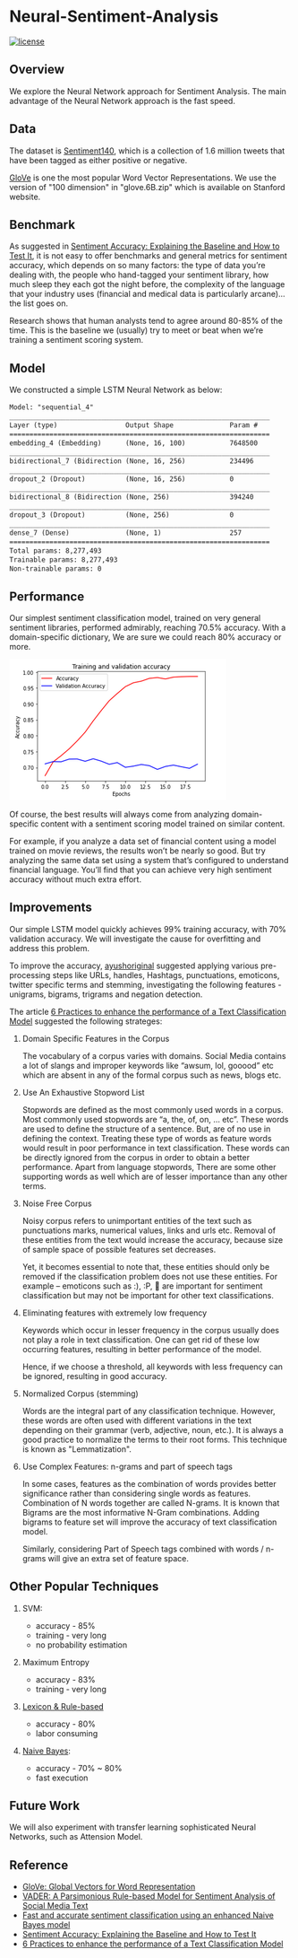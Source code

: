 # Neural-Sentiment-Analysis

[![license](https://img.shields.io/github/license/mashape/apistatus.svg)](LICENSE)

## Overview
We explore the Neural Network approach for Sentiment Analysis. 
The main advantage of the Neural Network approach is the fast speed.


## Data
The dataset is [Sentiment140](http://www.sentiment140.com/), 
which is a collection of 1.6 million tweets that have been tagged as either positive or negative.

[GloVe](https://nlp.stanford.edu/projects/glove/) is one the most popular Word Vector Representations. 
We use the version of "100 dimension" in "glove.6B.zip" which is available on Stanford website. 


## Benchmark
As suggested in [Sentiment Accuracy: Explaining the Baseline and How to Test It](https://www.lexalytics.com/lexablog/sentiment-accuracy-baseline-testing), 
it is not easy to offer benchmarks and general metrics for sentiment accuracy,
which depends on so many factors: 
the type of data you’re dealing with, 
the people who hand-tagged your sentiment library, 
how much sleep they each got the night before, 
the complexity of the language that your industry uses (financial and medical data is particularly arcane)… the list goes on.

Research shows that human analysts tend to agree around 80-85% of the time. 
This is the baseline we (usually) try to meet or beat when we’re training a sentiment scoring system.


## Model

We constructed a simple LSTM Neural Network as below:
```
Model: "sequential_4"
_________________________________________________________________
Layer (type)                 Output Shape              Param #   
=================================================================
embedding_4 (Embedding)      (None, 16, 100)           7648500   
_________________________________________________________________
bidirectional_7 (Bidirection (None, 16, 256)           234496    
_________________________________________________________________
dropout_2 (Dropout)          (None, 16, 256)           0         
_________________________________________________________________
bidirectional_8 (Bidirection (None, 256)               394240    
_________________________________________________________________
dropout_3 (Dropout)          (None, 256)               0         
_________________________________________________________________
dense_7 (Dense)              (None, 1)                 257       
=================================================================
Total params: 8,277,493
Trainable params: 8,277,493
Non-trainable params: 0
```

## Performance

Our simplest sentiment classification model, 
trained on very general sentiment libraries, 
performed admirably, reaching 70.5% accuracy. 
With a domain-specific dictionary, 
We are sure we could reach 80% accuracy or more.

![Figure](performance.png)

Of course, the best results will always come from analyzing domain-specific content with a sentiment scoring model trained on similar content.

For example, if you analyze a data set of financial content using a model trained on movie reviews, 
the results won’t be nearly so good. 
But try analyzing the same data set using a system that’s configured to understand financial language. 
You’ll find that you can achieve very high sentiment accuracy without much extra effort.


## Improvements

Our simple LSTM model quickly achieves 99% training accuracy, with 70% validation accuracy.
We will investigate the cause for overfitting and address this problem.

To improve the accuracy, 
[ayushoriginal](https://github.com/ayushoriginal/Sentiment-Analysis-Twitter) suggested applying various pre-processing steps like URLs, handles, Hashtags, punctuations, emoticons, twitter specific terms and stemming,
investigating the following features - unigrams, bigrams, trigrams and negation detection.

The article [6 Practices to enhance the performance of a Text Classification Model](https://www.analyticsvidhya.com/blog/2015/10/6-practices-enhance-performance-text-classification-model/) suggested the following strateges:

1. Domain Specific Features in the Corpus
   
   The vocabulary of a corpus varies with domains. 
   Social Media contains a lot of slangs and improper keywords like “awsum, lol, gooood” etc 
   which are absent in any of the formal corpus such as news, blogs etc.
   
2. Use An Exhaustive Stopword List

   Stopwords are defined as the most commonly used words in a corpus. 
   Most commonly used stopwords are “a, the, of, on, … etc”. 
   These words are used to define the structure of a sentence. 
   But, are of no use in defining the context. 
   Treating these type of words as feature words would result in poor performance in text classification. 
   These words can be directly ignored from the corpus in order to obtain a better performance. 
   Apart from language stopwords, There are some other supporting words as well which are of lesser importance than any other terms.
   
3. Noise Free Corpus

   Noisy corpus refers to unimportant entities of the text such as punctuations marks, numerical values, links and urls etc. 
   Removal of these entities from the text would increase the accuracy, because size of sample space of possible features set decreases.

   Yet, it becomes essential to note that, 
   these entities should only be removed if the classification problem does not use these entities. 
   For example – emoticons such as  :), :P, 🙁  are important for sentiment classification but may not be important for other text classifications.

4. Eliminating features with extremely low frequency

   Keywords which occur in lesser frequency in the corpus usually does not play a role in text classification. 
   One can get rid of these low occurring features, resulting in better performance of the model. 
   
   Hence, if we choose a threshold,  all keywords with less frequency can be ignored, resulting in good accuracy.

5. Normalized Corpus (stemming)

   Words are the integral part of any classification technique. 
   However, these words are often used with different variations in the text depending on their grammar (verb, adjective, noun, etc.). 
   It is always a good practice to normalize the terms to their root forms. 
   This technique is known as "Lemmatization".
   
6. Use Complex Features: n-grams and part of speech tags

   In some cases, features as the combination of words provides better significance rather than considering single words as features. 
   Combination of N words together are called N-grams. 
   It is known that Bigrams are the most informative N-Gram combinations. 
   Adding bigrams to feature set will improve the accuracy of text classification model.

   Similarly, considering Part of Speech tags combined with words / n-grams will give an extra set of feature space.  
   

## Other Popular Techniques

1. SVM: 
   - accuracy - 85%    
   - training - very long
   - no probability estimation

2. Maximum Entropy
   - accuracy - 83%    
   - training - very long

3. [Lexicon & Rule-based](https://github.com/cjhutto/vaderSentiment)
   - accuracy - 80%    
   - labor consuming
   
4. [Naive Bayes](https://github.com/vivekn/sentiment): 
   - accuracy - 70% ~ 80%   
   - fast execution

   
## Future Work

We will also experiment with transfer learning sophisticated Neural Networks, such as Attension Model.


## Reference

- [GloVe: Global Vectors for Word Representation](https://www.aclweb.org/anthology/D14-1162/)
- [VADER: A Parsimonious Rule-based Model for Sentiment Analysis of Social Media Text](https://www.researchgate.net/publication/275828927_VADER_A_Parsimonious_Rule-based_Model_for_Sentiment_Analysis_of_Social_Media_Text)
- [Fast and accurate sentiment classification using an enhanced Naive Bayes model](https://arxiv.org/abs/1305.6143)
- [Sentiment Accuracy: Explaining the Baseline and How to Test It](https://www.lexalytics.com/lexablog/sentiment-accuracy-baseline-testing)
- [6 Practices to enhance the performance of a Text Classification Model](https://www.analyticsvidhya.com/blog/2015/10/6-practices-enhance-performance-text-classification-model/)

